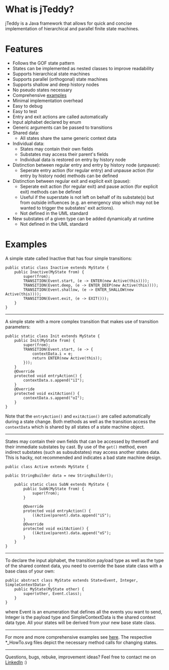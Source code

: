 # What is jTeddy?
jTeddy is a Java framework that allows for quick and concise implementation of hierarchical and parallel finite state machines.

# Features
* Follows the GOF state pattern
* States can be implemented as nested classes to improve readability
* Supports hierarchical state machines
* Supports parallel (orthogonal) state machines
* Supports shallow and deep history nodes
* No pseudo states necessary
* Comprehensive [examples](src/main/java/fsm/examples)
* Minimal implementation overhead
* Easy to debug
* Easy to test
* Entry and exit actions are called automatically
* Input alphabet declared by enum
* Generic arguments can be passed to transitions
* Shared data:
  * All states share the same generic context data
* Individual data:
  * States may contain their own fields
  * Substates may access their parent's fields
  * Individual data is restored on entry by history node
* Distinction between regular entry and entry by history node (unpause):
  * Seperate entry action (for regular entry) and unpause action (for entry by history node) methods can be defined
* Distinction between regular exit and explicit exit (pause):
  * Seperate exit action (for regular exit) and pause action (for explicit exit) methods can be defined
  * Useful if the superstate is not left on behalf of its substate(s) but from outside influences (e.g. an emergency stop which may not be wanted to trigger the substates' exit actions).
  * Not defined in the UML standard
* New substates of a given type can be added dynamically at runtime
  * Not defined in the UML standard

# Examples
A simple state called Inactive that has four simple transitions:

	public static class Inactive extends MyState {
		public Inactive(MyState from) {
			super(from);
			TRANSITION(Event.start, (e -> ENTER(new Active(this))));
			TRANSITION(Event.deep, (e -> ENTER_DEEP(new Active(this))));
			TRANSITION(Event.shallow, (e -> ENTER_SHALLOW(new Active(this))));
			TRANSITION(Event.exit, (e -> EXIT()));
		}
	}

---

A simple state with a more complex transition that makes use of transition parameters:

	public static class Init extends MyState {
		public Init(MyState from) {
			super(from);
			TRANSITION(Event.start, (e -> {
				contextData.i = e;
				return ENTER(new Active(this));
			}));
		}
		@Override
		protected void entryAction() {
			contextData.s.append("iI");
		}
		@Override
		protected void exitAction() {
			contextData.s.append("oI");
		}
	}

Note that the `entryAction()` and `exitAction()` are called automatically during a state change. Both methods as well as the transition access the `contextData` which is shared by all states of a state machine object.

---

States may contain their own fields that can be accessed by themself and their immediate substates by cast. By use of the `get()` method, even indirect substates (such as subsubstates) may access another states data. This is hacky, not recommended and indicates a bad state machine design.

	public class Active extends MyState {

	public StringBuilder data = new StringBuilder();

		public static class SubN extends MyState {
			public SubN(MyState from) {
				super(from);
			}

			@Override
			protected void entryAction() {
				((Active)parent).data.append("iS");
			}
			@Override
			protected void exitAction() {
				((Active)parent).data.append("oS");
			}
		}
	}

---

To declare the input alphabet, the transition payload type as well as the type of the shared context data, you need to override the base state class with a base class of your own:

	public abstract class MyState extends State<Event, Integer, SimpleContextData> {
		public MyState(MyState other) {
			super(other, Event.class);
		}
	}

where Event is an enumeration that defines all the events you want to send, Integer is the payload type and SimpleContextData is the shared context data type. All your states will be derived from your new base state class.

---

For more and more comprehensive examples see [here](src/main/java/fsm/examples). The respective *_HowTo.svg files depict the necessary method calls for changing states.

---

Questions, bugs, rebuke, improvement ideas? Feel free to contact me on [LinkedIn](https://www.linkedin.com/in/matz-heitm%C3%BCller-161a84205/) :)

